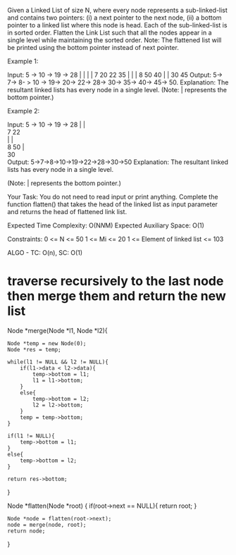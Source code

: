 Given a Linked List of size N, where every node represents a sub-linked-list and contains two pointers:
(i) a next pointer to the next node,
(ii) a bottom pointer to a linked list where this node is head.
Each of the sub-linked-list is in sorted order.
Flatten the Link List such that all the nodes appear in a single level while maintaining the sorted order. 
Note: The flattened list will be printed using the bottom pointer instead of next pointer.

 

Example 1:

Input:
5 -> 10 -> 19 -> 28
|     |     |     | 
7     20    22   35
|           |     | 
8          50    40
|                 | 
30               45
Output:  5-> 7-> 8- > 10 -> 19-> 20->
22-> 28-> 30-> 35-> 40-> 45-> 50.
Explanation:
The resultant linked lists has every 
node in a single level.
(Note: | represents the bottom pointer.)
 

Example 2:

Input:
5 -> 10 -> 19 -> 28
|          |                
7          22   
|          |                 
8          50 
|                           
30              
Output: 5->7->8->10->19->22->28->30->50
Explanation:
The resultant linked lists has every
node in a single level.

(Note: | represents the bottom pointer.)
 

Your Task:
You do not need to read input or print anything. Complete the function flatten() that takes the head of the linked list as input parameter and returns the head of flattened link list.

 

Expected Time Complexity: O(N*N*M)
Expected Auxiliary Space: O(1)

 

Constraints:
0 <= N <= 50
1 <= Mi <= 20
1 <= Element of linked list <= 103

ALGO - TC: O(n), SC: O(1)
# traverse recursively to the last node then merge them and return the new list 

Node *merge(Node *l1, Node *l2){
    
    Node *temp = new Node(0);
    Node *res = temp;
    
    while(l1 != NULL && l2 != NULL){
        if(l1->data < l2->data){
            temp->bottom = l1;
            l1 = l1->bottom;
        }
        else{
            temp->bottom = l2;
            l2 = l2->bottom;
        }
        temp = temp->bottom;
    }
    
    if(l1 != NULL){
        temp->bottom = l1;
    }
    else{
        temp->bottom = l2;
    }
    
    return res->bottom;
}

Node *flatten(Node *root)
{
    if(root->next == NULL){
        return root; 
    }
   
    Node *node = flatten(root->next);
    node = merge(node, root);
    return node;
}